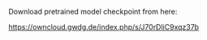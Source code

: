 Download pretrained model checkpoint from here:

https://owncloud.gwdg.de/index.php/s/J70rDliC9xqz37b
